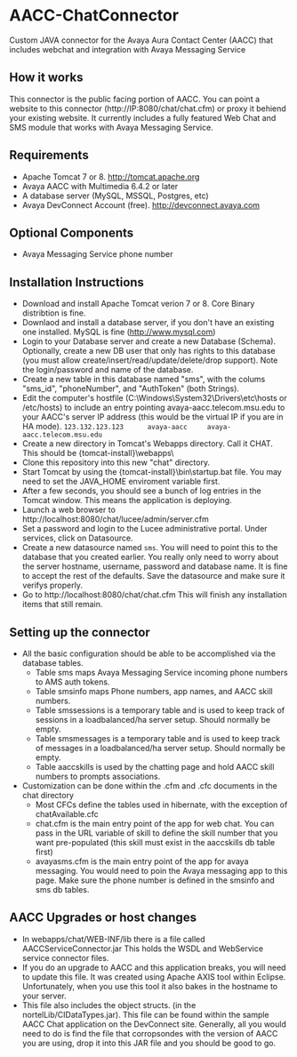 # AACC-ChatConnector
Custom JAVA connector for the Avaya Aura Contact Center (AACC) that includes webchat and integration with Avaya Messaging Service

## How it works
This connector is the public facing portion of AACC.  You can point a website to this connector (http://IP:8080/chat/chat.cfm) or proxy it behiend your existing website.  It currently includes a fully featured Web Chat and SMS module that works with Avaya Messaging Service.

## Requirements
 - Apache Tomcat 7 or 8.  http://tomcat.apache.org
 - Avaya AACC with Multimedia 6.4.2 or later
 - A database server (MySQL, MSSQL, Postgres, etc)
 - Avaya DevConnect Account (free).  http://devconnect.avaya.com
 
## Optional Components
 - Avaya Messaging Service phone number

## Installation Instructions
 - Download and install Apache Tomcat verion 7 or 8.  Core Binary distribtion is fine.
 - Downlaod and install a database server, if you don't have an existing one installed.  MySQL is fine (http://www.mysql.com)
 - Login to your Database server and create a new Database (Schema).  Optionally, create a new DB user that only has rights to this database (you must allow create/insert/read/update/delete/drop support).  Note the login/password and name of the database.
 - Create a new table in this database named "sms", with the colums "sms_id", "phoneNumber", and "AuthToken" (both Strings).  
 - Edit the computer's hostfile (C:\Windows\System32\Drivers\etc\hosts or /etc/hosts) to include an entry pointing avaya-aacc.telecom.msu.edu to your AACC's server IP address (this would be the virtual IP if you are in HA mode).
     `123.132.123.123      avaya-aacc     avaya-aacc.telecom.msu.edu`
 - Create a new directory in Tomcat's Webapps directory.  Call it CHAT. This should be {tomcat-install}\webapps\
 - Clone this repository into this new "chat" directory.
 - Start Tomcat by using the {tomcat-install}\bin\startup.bat  file.  You may need to set the JAVA_HOME enviroment variable first.
 - After a few seconds, you should see a bunch of log entries in the Tomcat window.  This means the application is deploying.
 - Launch a web browser to http://localhost:8080/chat/lucee/admin/server.cfm
 - Set a password and login to the Lucee administrative portal.  Under services, click on Datasource.
 - Create a new datasource named `sms`.  You will need to point this to the database that you created earlier.  You really only need to worry about the server hostname, username, password and database name.  It is fine to accept the rest of the defaults.  Save the datasource and make sure it verifys properly.
 - Go to http://localhost:8080/chat/chat.cfm     This will finish any installation items that still remain.
 
## Setting up the connector
 - All the basic configuration should be able to be accomplished via the database tables.
   - Table sms maps Avaya Messaging Service incoming phone numbers to AMS auth tokens.
   - Table smsinfo maps Phone numbers, app names, and AACC skill numbers.  
   - Table smssessions is a temporary table and is used to keep track of sessions in a loadbalanced/ha server setup. Should normally be empty.
   - Table smsmessages is a temporary table and is used to keep track of messages in a loadbalanced/ha server setup. Should normally be empty.
   - Table aaccskills is used by the chatting page and hold AACC skill numbers to prompts associations.
 - Customization can be done within the .cfm and .cfc documents in the chat directory
   - Most CFCs define the tables used in hibernate, with the exception of chatAvailable.cfc
   - chat.cfm is the main entry point of the app for web chat.  You can pass in the URL variable of skill to define the skill number that you want pre-populated (this skill must exist in the aaccskills db table first)
   - avayasms.cfm is the main entry point of the app for avaya messaging.  You would need to poin the Avaya messaging app to this page.  Make sure the phone number is defined in the smsinfo and sms db tables.
   
## AACC Upgrades or host changes
 - In webapps/chat/WEB-INF/lib there is a file called AACCServiceConnector.jar   This holds the WSDL and WebService service connector files.
 - If you do an upgrade to AACC and this application breaks, you will need to update this file.  It was created using Apache AXIS tool within Eclipse.   Unfortunately, when you use this tool it also bakes in the hostname to your server.
 - This file also includes the object structs.  (in the nortelLib/CIDataTypes.jar).  This file can be found within the sample AACC Chat application on the DevConnect site.  Generally, all you would need to do is find the file that corropsondes with the version of AACC you are using, drop it into this JAR file and you should be good to go.

 
 
   


 
 

